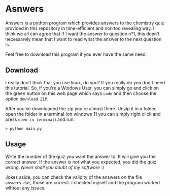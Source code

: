 # Asnwers
Answers is a python program which provides answers to the chemistry quiz provided in this repository in time-efficient and non too revealing way. I think we all can agree that if I want the answer to question n°1, this doen't necessarely mean that I want to read what the answer to the next question is.

Feel free to download this program if you ever have the same need.

## Download
I really don't think that you use linux, do you? If you really do you don't need this tutorial. So, if you're a Windows User, you can simply go and click on the green button on this web page which says `code` and then choose the option `download ZIP`.

After you've downloaded the zip you're almost there. Unzip it in a folder, open the folder in a terminal (on windows 11 you can simply right click and press `open in terminal`) and run:

```batch
> python main.py
```

## Usage
Write the number of the quiz you want the answer to. It will give you the correct answer. If the answer is not what you expected, you did the quiz wrong. *Never shall you doubt of my software* :)

Jokes aside, you can check the validity of the answers on the file `answers.dat`, those are correct. I checked myself and the program worked wihtout any issues.